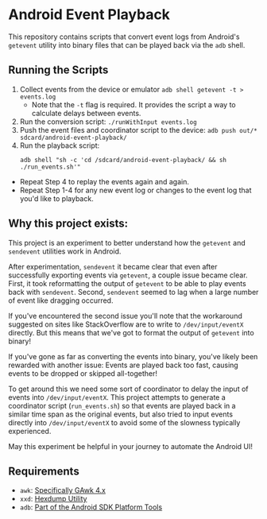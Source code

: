 # Android Event Playback

This repository contains scripts that convert event logs from
Android's `getevent` utility into binary files that can be played
back via the `adb` shell.

## Running the Scripts

1. Collect events from the device or emulator `adb shell getevent -t > events.log`
    - Note that the `-t` flag is required. It provides the script a way to calculate delays between events. 
2. Run the conversion script: `./runWithInput events.log`
3. Push the event files and coordinator script to the device: `adb push out/* sdcard/android-event-playback/`
4. Run the playback script: 
    ```
    adb shell "sh -c 'cd /sdcard/android-event-playback/ && sh ./run_events.sh'"
    ```

- Repeat Step 4 to replay the events again and again.
- Repeat Step 1-4 for any new event log or changes to the event log that you'd like to playback.


## Why this project exists:

This project is an experiment to better understand how the `getevent` and
`sendevent` utilities work in Android. 

After experimentation, `sendevent` it became clear that even after successfully
exporting events via `getevent`, a couple issue became clear. First, it took 
reformatting the output of `getevent` to be able to play events back with `sendevent`.
Second, `sendevent` seemed to lag when a large number of event like dragging occurred.

If you've encountered the second issue you'll note that the workaround suggested on sites
like StackOverflow are to write to `/dev/input/eventX` directly. But this means that we've
got to format the output of `getevent` into binary! 

If you've gone as far as converting the events into binary, you've likely been rewarded
with another issue: Events are played back too fast, causing events to be dropped or skipped 
all-together!

To get around this we need some sort of coordinator to delay the input of events into `/dev/input/eventX`.
This project attempts to generate a coordinator script (`run_events.sh`) so that events
are played back in a similar time span as the original events, but also tried to input events
directly into `/dev/input/eventX` to avoid some of the slowness typically experienced.

May this experiment be helpful in your journey to automate the Android UI!

## Requirements

- `awk`: [Specifically GAwk 4.x](https://www.gnu.org/software/gawk/)
- `xxd`: [Hexdump Utility](https://linux.die.net/man/1/xxd)
- `adb`: [Part of the Android SDK Platform Tools](https://developer.android.com/studio/command-line/adb)
